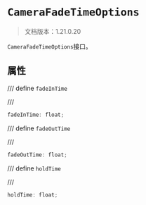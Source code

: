 # `CameraFadeTimeOptions`

> 文档版本：1.21.0.20

`CameraFadeTimeOptions`接口。

## 属性

/// define
`fadeInTime`


///

```js
fadeInTime: float;
```


/// define
`fadeOutTime`


///

```js
fadeOutTime: float;
```


/// define
`holdTime`


///

```js
holdTime: float;
```

